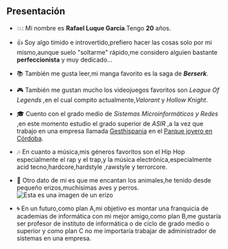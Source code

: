 ## Presentación
* :boom:: Mi nombre es **Rafael Luque García**.Tengo **20** años.
  
* :+1: Soy algo tímido e introvertido,prefiero hacer las cosas solo por mi mismo,aunque suelo "soltarme" rápido,me considero alguien bastante **perfeccionista** y muy dedicado...
* :books: También me gusta leer,mi manga favorito es la saga de **_Berserk_**.


* :video_game: También me gustan mucho los videojuegos favoritos son _League Of Legends_ ,en el cual compito actualmente,_Valorant_ y _Hollow Knight_.
  
* :mortar_board: Cuento con el grado medio de *Sistemas Microinformáticos y Redes* ,en este momento estudio el grado superior de _ASIR_ ,a la vez que trabajo en una empresa llamada [Gesthispania](https://gesthispania.com/) en el [Parque joyero en Córdoba](https://www.google.com/maps/place/Gestor%C3%ADas+Asociadas+Gesthispania+S.L./@37.8743803,-4.8184253,15z/data=!4m6!3m5!1s0xd6d20868a926b59:0xd425a7f4c5646d31!8m2!3d37.8743803!4d-4.8184253!16s%2Fg%2F11dyqrbh7h?entry=ttu).
  
* :notes: En cuanto a música,mis géneros favoritos son el Hip Hop especialmente el rap y el trap,y la música electrónica,especialmente acid tecno,hardcore,hardstyle ,rawstyle y terrorcore.
  
* :dog: Otro dato de mi es que me encantan los animales,he tenido desde pequeño erizos,muchísimas aves y perros.
   ![Esta es una imagen de un erizo](https://es.wikipedia.org/wiki/Archivo:Igel01.jpg)
* :cyclone: En un futuro,como plan A,mi objetivo es montar una franquicia de academias de informática con mi mejor amigo,como plan B,me gustaría ser profesor de instituto de informática o de ciclo de grado medio o superior y como plan C no me importaría trabajar de administrador de sistemas en una empresa.
